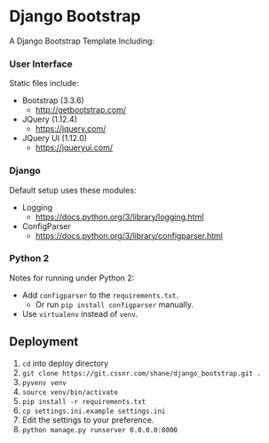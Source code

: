 # Django Bootstrap

A Django Bootstrap Template Including:

### User Interface

Static files include:

- Bootstrap (3.3.6)
    - http://getbootstrap.com/
- JQuery (1.12.4)
    - https://jquery.com/
- JQuery UI (1.12.0)
    - https://jqueryui.com/

### Django

Default setup uses these modules:

- Logging
    - https://docs.python.org/3/library/logging.html
- ConfigParser
    - https://docs.python.org/3/library/configparser.html

### Python 2

Notes for running under Python 2:

- Add `configparser` to the `requirements.txt`.
    - Or run `pip install configparser` manually.
- Use `virtualenv` instead of `venv`.

## Deployment

1. `cd` into deploy directory
2. `git clone https://git.cssnr.com/shane/django_bootstrap.git .`
3. `pyvenv venv`
4. `source venv/bin/activate`
5. `pip install -r requirements.txt`
6. `cp settings.ini.example settings.ini`
7. Edit the settings to your preference.
8. `python manage.py runserver 0.0.0.0:8000`
